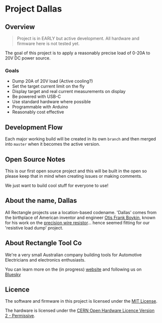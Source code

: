 # Project Dallas

## Overview

> Project is in EARLY but active development. All hardware and firmware here is not tested yet.

The goal of this project is to apply a reasonably precise load of 0-20A to 20V DC power source. 

### Goals
- Dump 20A of 20V load (Active cooling?)
- Set the target current limit on the fly
- Display target and real current measurements on display
- Be powered with USB-C
- Use standard hardware where possible
- Programmable with Arduino
- Reasonably cost effective

## Development Flow

Each major working build will be created in its own `branch` and then merged into `master` when it becomes the active version.

## Open Source Notes

This is our first open source project and this will be built in the open so please keep that in mind when creating issues or making comments. 

We just want to build cool stuff for everyone to use!

## About the name, Dallas

All Rectangle projects use a location-based codename. 'Dallas' comes from the birthplace of American inventor and engineer [Otis Frank Boykin](https://en.wikipedia.org/wiki/Otis_Boykin), known for his work on the [precision wire resistor](https://www.invent.org/inductees/otis-boykin)... hence seemed fitting for our 'resistive load dump' project.

## About Rectangle Tool Co

We're a very small Australian company building tools for Automotive Electricians and electronics enthusiasts.

You can learn more on the (in progress) [website](https://rctngl.au) and following us on [Bluesky](https://bsky.app/profile/rctngl.au)

## Licence

The software and firmware in this project is licensed under the [MIT License](LICENSE-MIT).

The hardware is licensed under the [CERN Open Hardware Licence Version 2 - Permissive](LICENCE-CERN-OHL-P-v2).